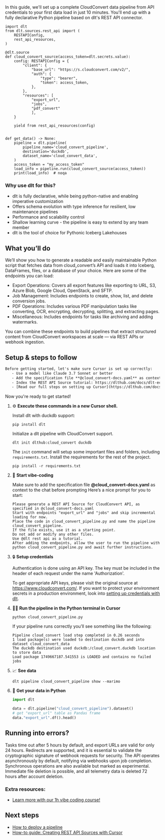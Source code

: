 In this guide, we'll set up a complete CloudConvert data pipeline from API credentials to your first data load in just 10 minutes. You'll end up with a fully declarative Python pipeline based on dlt's REST API connector.

```python-outcome
import dlt
from dlt.sources.rest_api import (
    RESTAPIConfig,
    rest_api_resources,
)

@dlt.source
def cloud_convert_source(access_token=dlt.secrets.value):
    config: RESTAPIConfig = {
        "client": {
            "base_url": "https://s.cloudconvert.com/v2/",
            "auth": {
                "type": "bearer",
                "token": access_token,
            },
        },
        "resources": [
            "export_url",
            "jobs",
            "pdf_convert"
            ],
    }

    yield from rest_api_resources(config)


def get_data() -> None:
    pipeline = dlt.pipeline(
        pipeline_name='cloud_convert_pipeline',
        destination='duckdb',
        dataset_name='cloud_convert_data', 
    )
    access_token = "my_access_token"
    load_info = pipeline.run(cloud_convert_source(access_token))
    print(load_info)  # noqa
```

### Why use dlt for this?

- dlt is fully declarative, while being python-native and enabling imperative customization
- Offers schema evolution with type inference for resilient, low maintenance pipelines
- Performance and scalability control
- Shallow learning curve - the pipeline is easy to extend by any team member
- dlt is the tool of choice for Pythonic Iceberg Lakehouses

## What you’ll do

We’ll show you how to generate a readable and easily maintainable Python script that fetches data from cloud_convert’s API and loads it into Iceberg, DataFrames, files, or a database of your choice. Here are some of the endpoints you can load:

- Export Operations: Covers all export features like exporting to URL, S3, Azure Blob, Google Cloud, OpenStack, and SFTP.
- Job Management: Includes endpoints to create, show, list, and delete conversion jobs.
- PDF Operations: Includes various PDF manipulation tasks like converting, OCR, encrypting, decrypting, splitting, and extracting pages.
- Miscellaneous: Includes endpoints for tasks like archiving and adding watermarks.

You can combine these endpoints to build pipelines that extract structured content from CloudConvert workspaces at scale — via REST APIs or webhook ingestion.

## Setup & steps to follow

```default
Before getting started, let's make sure Cursor is set up correctly:
   - Use a model like Claude 3.7 Sonnet or better
   - Add the specification file **@cloud_convert-docs.yaml** as context
   - Index the REST API Source tutorial: https://dlthub.com/docs/dlt-ecosystem/verified-sources/rest_api/ and add it to context as **@dlt rest api**
   - [Read our full steps on setting up Cursor](https://dlthub.com/docs/dlt-ecosystem/llm-tooling/cursor-restapi#23-configuring-cursor-with-documentation)
```

Now you're ready to get started! 

1. ⚙️ **Execute these commands in a new Cursor shell.**
    
    Install dlt with duckdb support:
    ```shell
    pip install dlt
    ```

    Initialize a dlt pipeline with CloudConvert support.
    ```shell
    dlt init dlthub:cloud_convert duckdb
    ```

    The `init` command will setup some important files and folders, including `requirements.txt`. Install the requirements for the rest of the project.
    ```shell
    pip install -r requirements.txt
    ```
    
2. 🤠 **Start vibe-coding**
    
    Make sure to add the specification file **@cloud_convert-docs.yaml** as context to the chat before prompting
    Here’s a nice prompt for you to start: 
    
    ```prompt
    Please generate a REST API Source for CloudConvert API, as specified in @cloud_convert-docs.yaml 
    Start with endpoints "export_url" and "jobs" and skip incremental loading for now. 
    Place the code in cloud_convert_pipeline.py and name the pipeline cloud_convert_pipeline. 
    If the file exists, use it as a starting point. 
    Do not add or modify any other files. 
    Use @dlt rest api as a tutorial. 
    After adding the endpoints, allow the user to run the pipeline with python cloud_convert_pipeline.py and await further instructions.
    ```

    
3. 🔒 **Setup credentials** 
    
    Authentication is done using an API key. The key must be included in the header of each request under the name 'Authorization'.
    
    To get appropriate API keys, please visit the original source at https://www.cloudconvert.com/.
    If you want to protect your environment secrets in a production environment, look into [setting up credentials with dlt](https://dlthub.com/docs/walkthroughs/add_credentials).
    
4. 🏃‍♀️ **Run the pipeline in the Python terminal in Cursor**
    
    ```shell
    python cloud_convert_pipeline.py
    ```
    
    If your pipeline runs correctly you’ll see something like the following:
    
    ```shell
    Pipeline cloud_convert load step completed in 0.26 seconds
    1 load package(s) were loaded to destination duckdb and into dataset cloud_convert_data
    The duckdb destination used duckdb:/cloud_convert.duckdb location to store data
    Load package 1749667187.541553 is LOADED and contains no failed jobs
    ```
    
5. 📈 **See data**
    
    ```shell
    dlt pipeline cloud_convert_pipeline show --marimo
    ```
    
6. 🐍 **Get your data in Python**
    
    ```python
    import dlt

   data = dlt.pipeline("cloud_convert_pipeline").dataset()
   # get "export_url" table as Pandas frame
   data."export_url".df().head()
    ```

## Running into errors?

Tasks time out after 5 hours by default, and export URLs are valid for only 24 hours. Redirects are supported, and it is essential to validate the cryptographic signature of webhook requests for security. The API operates asynchronously by default, notifying via webhooks upon job completion. Synchronous operations are also available but marked as experimental. Immediate file deletion is possible, and all telemetry data is deleted 72 hours after account deletion.

### Extra resources:

- [Learn more with our 1h vibe coding course!](https://www.youtube.com/watch?v=GGid70rnJuM)

## Next steps

- [How to deploy a pipeline](https://dlthub.com/docs/walkthroughs/deploy-a-pipeline)
- [How-to guide: Creating REST API Sources with Cursor](https://dlthub.com/docs/dlt-ecosystem/llm-tooling/cursor-restapi)